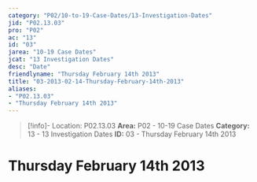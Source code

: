 ```yaml
---
category: "P02/10-to-19-Case-Dates/13-Investigation-Dates"
jid: "P02.13.03"
pro: "P02"
ac: "13"
id: "03"
jarea: "10-19 Case Dates"
jcat: "13 Investigation Dates"
desc: "Date"
friendlyname: "Thursday February 14th 2013"
title: "03-2013-02-14-Thursday-February-14th-2013"
aliases: 
- "P02.13.03"
- "Thursday February 14th 2013"
---
```

>[!info]- Location: P02.13.03
>**Area:** P02 - 10-19 Case Dates
>**Category:** 13 - 13 Investigation Dates
>**ID:** 03 - Thursday February 14th 2013

# Thursday February 14th 2013
